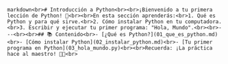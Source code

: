 	markdown<br># Introducción a Python<br><br>¡Bienvenido a tu primera lección de Python! 🚀<br><br>En esta sección aprenderás:<br>1. Qué es Python y para qué sirve.<br>2. Cómo instalar Python en tu computadora.<br>3. Escribir y ejecutar tu primer programa: "Hola, Mundo".<br><br>---<br><br>## 📚 Contenido<br>- [¿Qué es Python?](01_que_es_python.md)<br>- [Cómo instalar Python](02_instalar_python.md)<br>- [Tu primer programa en Python](03_hola_mundo.py)<br><br>Recuerda: ¡La práctica hace al maestro! 🧑‍💻<br>